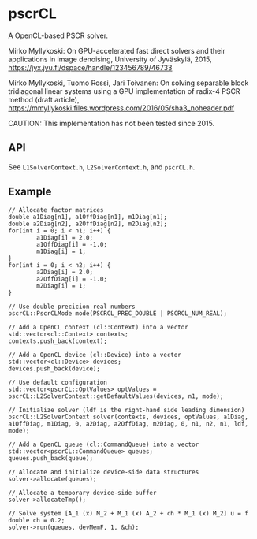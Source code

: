 # pscrCL

A OpenCL-based PSCR solver.

Mirko Myllykoski: On GPU-accelerated fast direct solvers and their applications in image denoising, University of Jyväskylä, 2015, https://jyx.jyu.fi/dspace/handle/123456789/46733

Mirko Myllykoski, Tuomo Rossi, Jari Toivanen: On solving separable block tridiagonal linear systems using a GPU implementation of radix-4 PSCR method (draft article), https://mmyllykoski.files.wordpress.com/2016/05/sha3_noheader.pdf

CAUTION: This implementation has not been tested since 2015.

## API

See `L1SolverContext.h`, `L2SolverContext.h`, and `pscrCL.h`.

## Example

```
// Allocate factor matrices
double a1Diag[n1], a1OffDiag[n1], m1Diag[n1];
double a2Diag[n2], a2OffDiag[n2], m2Diag[n2];
for(int i = 0; i < n1; i++) {
		a1Diag[i] = 2.0;
		a1OffDiag[i] = -1.0;
		m1Diag[i] = 1;
}
for(int i = 0; i < n2; i++) {
		a2Diag[i] = 2.0;
		a2OffDiag[i] = -1.0;
		m2Diag[i] = 1;
}

// Use double precicion real numbers
pscrCL::PscrCLMode mode(PSCRCL_PREC_DOUBLE | PSCRCL_NUM_REAL);

// Add a OpenCL context (cl::Context) into a vector
std::vector<cl::Context> contexts;
contexts.push_back(context);

// Add a OpenCL device (cl::Device) into a vector
std::vector<cl::Device> devices;
devices.push_back(device);

// Use default configuration
std::vector<pscrCL::OptValues> optValues = pscrCL::L2SolverContext::getDefaultValues(devices, n1, mode);

// Initialize solver (ldf is the right-hand side leading dimension)
pscrCL::L2SolverContext solver(contexts, devices, optValues, a1Diag, a1OffDiag, m1Diag, 0, a2Diag, a2OffDiag, m2Diag, 0, n1, n2, n1, ldf, mode);

// Add a OpenCL queue (cl::CommandQueue) into a vector
std::vector<pscrCL::CommandQueue> queues;
queues.push_back(queue);

// Allocate and initialize device-side data structures
solver->allocate(queues);

// Allocate a temporary device-side buffer
solver->allocateTmp();

// Solve system [A_1 (x) M_2 + M_1 (x) A_2 + ch * M_1 (x) M_2] u = f
double ch = 0.2;
solver->run(queues, devMemF, 1, &ch);
```
